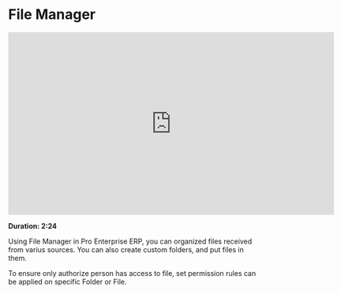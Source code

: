 # File Manager

<iframe width="660" height="371" src="https://www.youtube.com/embed/4-osLW3E_Rk" frameborder="0" allowfullscreen></iframe>

**Duration: 2:24**

Using File Manager in Pro Enterprise ERP, you can organized files received from varius sources. You can also create custom folders, and put files in them.

To ensure only authorize person has access to file, set permission rules can be applied on specific Folder or File.